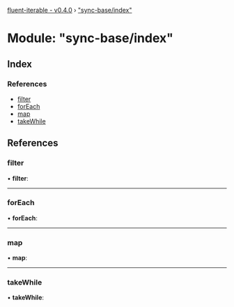 [fluent-iterable - v0.4.0](../README.md) › ["sync-base/index"](_sync_base_index_.md)

# Module: "sync-base/index"

## Index

### References

* [filter](_sync_base_index_.md#filter)
* [forEach](_sync_base_index_.md#foreach)
* [map](_sync_base_index_.md#map)
* [takeWhile](_sync_base_index_.md#takewhile)

## References

###  filter

• **filter**:

___

###  forEach

• **forEach**:

___

###  map

• **map**:

___

###  takeWhile

• **takeWhile**:
